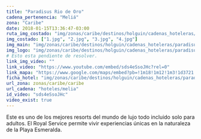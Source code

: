 ```yaml
---
title: "Paradisus Rio de Oro"
cadena_pertenencia: "Meliá"
zona: "Caribe"
date: 2018-01-15T13:36:47-03:00
ruta_img_costado: "img/zonas/caribe/destinos/holguin/cadenas_hoteleras/paradisus/paradisus_rio_de_oro/imagenes/"
img_costado: ["1.jpg", "2.jpg", "3.jpg", "4.jpg"]
img_main: "img/zonas/caribe/destinos/holguin/cadenas_hoteleras/paradisus/paradisus_rio_de_oro/paradisus_rio_de_oro.jpg"
img_logo: "img/zonas/caribe/destinos/holguin/cadenas_hoteleras/paradisus/paradisus_rio_de_oro/logo/logo_paradisus_rio_de_oro.jpg"
# Esto esta pendiente de resolver.
link_img_video: ""
link_video: "https://www.youtube.com/embed/sds4eSsoJHc?rel=0"
link_mapa: "https://www.google.com/maps/embed?pb=!1m18!1m12!1m3!1d3721.964391071578!2d-75.86756658506596!3d21.113985785952302!2m3!1f0!2f0!3f0!3m2!1i1024!2i768!4f13.1!3m3!1m2!1s0x8ecdafa7e5ae7075%3A0xe473151b6ab94620!2sHotel+Paradisus+R%C3%ADo+de+Oro!5e0!3m2!1ses!2scl!4v1516034334742"
ficha_hotel: "img/zonas/caribe/destinos/holguin/cadenas_hoteleras/paradisus/paradisus_rio_de_oro/paradisus_rio_de_oro.pdf"
url_zona: zonas/caribe/caribe
url_cadena: "hoteles/melia"
id_video: "sds4eSsoJHc"
video_exist: true
---
```

Este es uno de los mejores resorts del mundo de lujo todo incluido solo para adultos. El Royal Service permite vivir experiencias únicas en la naturaleza de la Playa Esmeralda.
